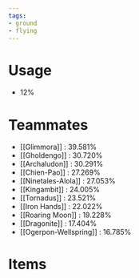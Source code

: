 ```yaml
---
tags:
- ground
- flying
---
```

# Usage
- 12%
# Teammates
- [[Glimmora]] : 39.581%
- [[Gholdengo]] : 30.720%
- [[Archaludon]] : 30.291%
- [[Chien-Pao]] : 27.269%
- [[Ninetales-Alola]] : 27.053%
- [[Kingambit]] : 24.005%
- [[Tornadus]] : 23.521%
- [[Iron Hands]] : 22.022%
- [[Roaring Moon]] : 19.228%
- [[Dragonite]] : 17.404%
- [[Ogerpon-Wellspring]] : 16.785%
# Items